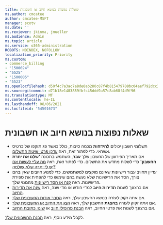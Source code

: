 ```yaml
---
title: שאלות נפוצות בנושא חיוב או חשבונית
ms.author: cmcatee
author: cmcatee-MSFT
manager: scotv
ms.date: ''
ms.reviewer: jkinma, jmueller
ms.audience: Admin
ms.topic: article
ms.service: o365-administration
ROBOTS: NOINDEX, NOFOLLOW
localization_priority: Priority
ms.custom:
- commerce_billing
- "1500024"
- "5525"
- "1500005"
- "5523"
ms.openlocfilehash: d50f4c7a3ac7a8de8ab280c87f4b815479788bc04aef792dcc3e503bed5b2f03
ms.sourcegitcommit: d71b18e1403859fbfc45ddd9a57c8ab68f4d9f96
ms.translationtype: MT
ms.contentlocale: he-IL
ms.lasthandoff: 08/06/2021
ms.locfileid: "54501673"
---
```

# <a name="billing-or-invoice-faq"></a>שאלות נפוצות בנושא חיוב או חשבונית

- תשלומי חשבון יכולים **להידחות** מכמה סיבות, כולל כאשר פג תוקפו של כרטיס אשראי. כדי לפתור זאת, ראה [עדכן פרטי שיטת התשלום](/microsoft-365/commerce/billing-and-payments/manage-payment-methods#update-payment-method-details).
- אם תאריך הפירעון של החשבון שלך **עבר**, השתמש בתכונה **'שלם את יתרת החשבון'** כדי לשלוח מחדש את התשלום. כדי לפתור זאת, ראה [מה עליי לעשות אם יש לי יתרה שלא שולמה?](/microsoft-365/commerce/billing-and-payments/pay-for-your-subscription#what-if-i-have-an-outstanding-balance)
- עדיין תחויב עבור רישיונות שאינם מוקצים למשתמשים. כדי למנוע חיובים שאין בהם צורך, הסר את הרישיונות שלא נעשה בהם שימוש כדי להפחית את ספירת הרישיונות. ראה [קנה או הסר רישיונות](/microsoft-365/commerce/licenses/buy-licenses) מהמנוי שלך.
- אם ברצונך לשנות **תדירות חיוב** למדי חודש או מדי שנה, ראה [שנה את תדירות החיוב](/microsoft-365/commerce/billing-and-payments/change-payment-frequency).
- אם אתה זקוק לעזרה בנושא החשבון שלך, ראה [הסבר אודות החשבונית שלך](/microsoft-365/commerce/billing-and-payments/understand-your-invoice2).
- אם אתה זקוק לעזרה **בהצגת** החשבון שלך, ראה [הצג את החיוב או החשבונית שלך](/microsoft-365/commerce/billing-and-payments/view-your-bill-or-invoice).
- אם ברצונך לשנות את פרטי החיוב, ראה [הבנת פרופילי חיוב](/microsoft-365/commerce/billing-and-payments/manage-billing-profiles) או [שינוי כתובת החיוב](/microsoft-365/commerce/billing-and-payments/change-your-billing-addresses).

לקבל מידע נוסף, ראה [הבנת החשבונית שלך](/microsoft-365/commerce/billing-and-payments/understand-your-invoice2).